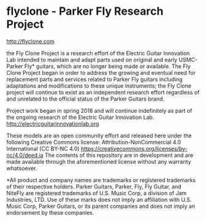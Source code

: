 # flyclone - Parker Fly Research Project
http://flyclone.com

the Fly Clone Project is a research effort of the Electric Guitar Innovation Lab intended to maintain and adapt parts used on original and early USMC-Parker Fly* guitars, which are no longer being made or available. ‪The Fly Clone Project began in order to address the growing and eventual need for replacement parts and services related to Parker Fly guitars including adaptations and modifications to these unique instruments;‬ the Fly Clone project will continue to exist as an independent research effort regardless of and unrelated to the official status of the Parker Guitars brand.

Project work began in spring 2018 and will continue indefinitely as part of the ongoing research of the Electric Guitar Innovation Lab. http://electricguitarinnovationlab.org 

These models are an open community effort and released here under the following Creative Commons license: Attribution-NonCommercial 4.0 International (CC BY-NC 4.0) 
https://creativecommons.org/licenses/by-nc/4.0/deed.ia 
The contents of this repository are in development and are made available through the aforementioned license without any warranty whatsoever. 

*All product and company names are trademarks or registered trademarks of their respective holders. Parker Guitars, Parker, Fly, Fly Guitar, and NiteFly are registered trademarks of U.S. Music Corp, a division of Jam Industries, LTD. Use of these marks does not imply an affiliation with U.S. Music Corp, Parker Guitars, or its parent companies and does not imply an endorsement by these companies.
